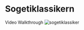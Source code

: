 # Sogetiklassikern
Video Walkthrough
![sogetiklassiker](https://github.com/Ersoylu/Sogetiklassiker/assets/91317152/757c212f-3f3a-4ddb-ae28-72064fe24c68)
